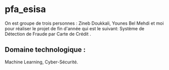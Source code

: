 # pfa_esisa
On est groupe de trois personnes : Zineb Doukkali, Younes Bel Mehdi et moi pour réaliser le projet de fin d'année qui est le suivant: Système de Détection de Fraude par Carte de Crédit .

## Domaine technologique :
Machine Learning, Cyber-Sécurité.
